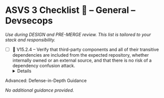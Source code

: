 # ASVS 3 Checklist 🔴 – General – Devsecops

_Use during DESIGN and PRE-MERGE review. This list is tailored to your stack and responsibility._

- [ ] 🔴 V15.2.4 – Verify that third-party components and all of their transitive dependencies are included from the expected repository, whether internally owned or an external source, and that there is no risk of a dependency confusion attack.
  <details>
<summary>Advanced: Defense-in-Depth Guidance</summary>

_No additional guidance provided._

</details>
